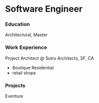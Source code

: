 
# Software Engineer

### Education
Architectural, Master

### Work Experience
Project Architect @ Sutro Architects, SF, CA
- Boutique Residential
- retail shops

### Projects
Eventure
